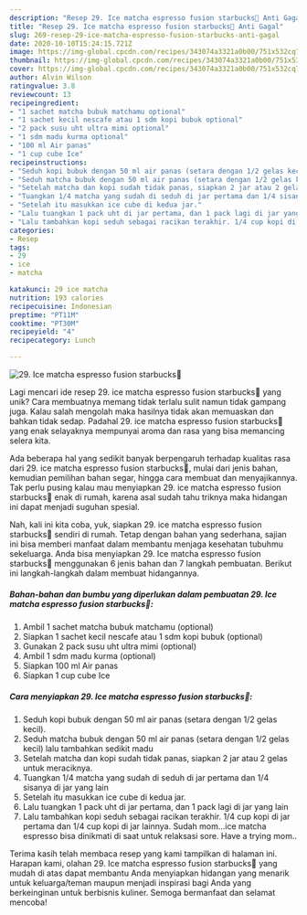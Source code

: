 ```yaml
---
description: "Resep 29. Ice matcha espresso fusion starbucks🍷 Anti Gagal"
title: "Resep 29. Ice matcha espresso fusion starbucks🍷 Anti Gagal"
slug: 269-resep-29-ice-matcha-espresso-fusion-starbucks-anti-gagal
date: 2020-10-10T15:24:15.721Z
image: https://img-global.cpcdn.com/recipes/343074a3321a0b00/751x532cq70/29-ice-matcha-espresso-fusion-starbucks🍷-foto-resep-utama.jpg
thumbnail: https://img-global.cpcdn.com/recipes/343074a3321a0b00/751x532cq70/29-ice-matcha-espresso-fusion-starbucks🍷-foto-resep-utama.jpg
cover: https://img-global.cpcdn.com/recipes/343074a3321a0b00/751x532cq70/29-ice-matcha-espresso-fusion-starbucks🍷-foto-resep-utama.jpg
author: Alvin Wilson
ratingvalue: 3.8
reviewcount: 13
recipeingredient:
- "1 sachet matcha bubuk matchamu optional"
- "1 sachet kecil nescafe atau 1 sdm kopi bubuk optional"
- "2 pack susu uht ultra mimi optional"
- "1 sdm madu kurma optional"
- "100 ml Air panas"
- "1 cup cube Ice"
recipeinstructions:
- "Seduh kopi bubuk dengan 50 ml air panas (setara dengan 1/2 gelas kecil)."
- "Seduh matcha bubuk dengan 50 ml air panas (setara dengan 1/2 gelas kecil) lalu tambahkan sedikit madu"
- "Setelah matcha dan kopi sudah tidak panas, siapkan 2 jar atau 2 gelas untuk meraciknya."
- "Tuangkan 1/4 matcha yang sudah di seduh di jar pertama dan 1/4 sisanya di jar yang lain"
- "Setelah itu masukkan ice cube di kedua jar."
- "Lalu tuangkan 1 pack uht di jar pertama, dan 1 pack lagi di jar yang lain"
- "Lalu tambahkan kopi seduh sebagai racikan terakhir. 1/4 cup kopi di jar pertama dan 1/4 cup kopi di jar lainnya. Sudah mom...ice matcha espresso bisa dinikmati di saat untuk relaksasi sore. Have a trying mom.."
categories:
- Resep
tags:
- 29
- ice
- matcha

katakunci: 29 ice matcha 
nutrition: 193 calories
recipecuisine: Indonesian
preptime: "PT11M"
cooktime: "PT30M"
recipeyield: "4"
recipecategory: Lunch

---
```



![29. Ice matcha espresso fusion starbucks🍷](https://img-global.cpcdn.com/recipes/343074a3321a0b00/751x532cq70/29-ice-matcha-espresso-fusion-starbucks🍷-foto-resep-utama.jpg)

Lagi mencari ide resep 29. ice matcha espresso fusion starbucks🍷 yang unik? Cara membuatnya memang tidak terlalu sulit namun tidak gampang juga. Kalau salah mengolah maka hasilnya tidak akan memuaskan dan bahkan tidak sedap. Padahal 29. ice matcha espresso fusion starbucks🍷 yang enak selayaknya mempunyai aroma dan rasa yang bisa memancing selera kita.

Ada beberapa hal yang sedikit banyak berpengaruh terhadap kualitas rasa dari 29. ice matcha espresso fusion starbucks🍷, mulai dari jenis bahan, kemudian pemilihan bahan segar, hingga cara membuat dan menyajikannya. Tak perlu pusing kalau mau menyiapkan 29. ice matcha espresso fusion starbucks🍷 enak di rumah, karena asal sudah tahu triknya maka hidangan ini dapat menjadi suguhan spesial.




Nah, kali ini kita coba, yuk, siapkan 29. ice matcha espresso fusion starbucks🍷 sendiri di rumah. Tetap dengan bahan yang sederhana, sajian ini bisa memberi manfaat dalam membantu menjaga kesehatan tubuhmu sekeluarga. Anda bisa menyiapkan 29. Ice matcha espresso fusion starbucks🍷 menggunakan 6 jenis bahan dan 7 langkah pembuatan. Berikut ini langkah-langkah dalam membuat hidangannya.

<!--inarticleads1-->

##### Bahan-bahan dan bumbu yang diperlukan dalam pembuatan 29. Ice matcha espresso fusion starbucks🍷:

1. Ambil 1 sachet matcha bubuk matchamu (optional)
1. Siapkan 1 sachet kecil nescafe atau 1 sdm kopi bubuk (optional)
1. Gunakan 2 pack susu uht ultra mimi (optional)
1. Ambil 1 sdm madu kurma (optional)
1. Siapkan 100 ml Air panas
1. Siapkan 1 cup cube Ice




<!--inarticleads2-->

##### Cara menyiapkan 29. Ice matcha espresso fusion starbucks🍷:

1. Seduh kopi bubuk dengan 50 ml air panas (setara dengan 1/2 gelas kecil).
1. Seduh matcha bubuk dengan 50 ml air panas (setara dengan 1/2 gelas kecil) lalu tambahkan sedikit madu
1. Setelah matcha dan kopi sudah tidak panas, siapkan 2 jar atau 2 gelas untuk meraciknya.
1. Tuangkan 1/4 matcha yang sudah di seduh di jar pertama dan 1/4 sisanya di jar yang lain
1. Setelah itu masukkan ice cube di kedua jar.
1. Lalu tuangkan 1 pack uht di jar pertama, dan 1 pack lagi di jar yang lain
1. Lalu tambahkan kopi seduh sebagai racikan terakhir. 1/4 cup kopi di jar pertama dan 1/4 cup kopi di jar lainnya. Sudah mom...ice matcha espresso bisa dinikmati di saat untuk relaksasi sore. Have a trying mom..




Terima kasih telah membaca resep yang kami tampilkan di halaman ini. Harapan kami, olahan 29. Ice matcha espresso fusion starbucks🍷 yang mudah di atas dapat membantu Anda menyiapkan hidangan yang menarik untuk keluarga/teman maupun menjadi inspirasi bagi Anda yang berkeinginan untuk berbisnis kuliner. Semoga bermanfaat dan selamat mencoba!
